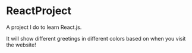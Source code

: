# ReactProject
A project I do to learn React.js.

It will show different greetings in different colors based on when you visit the website!
